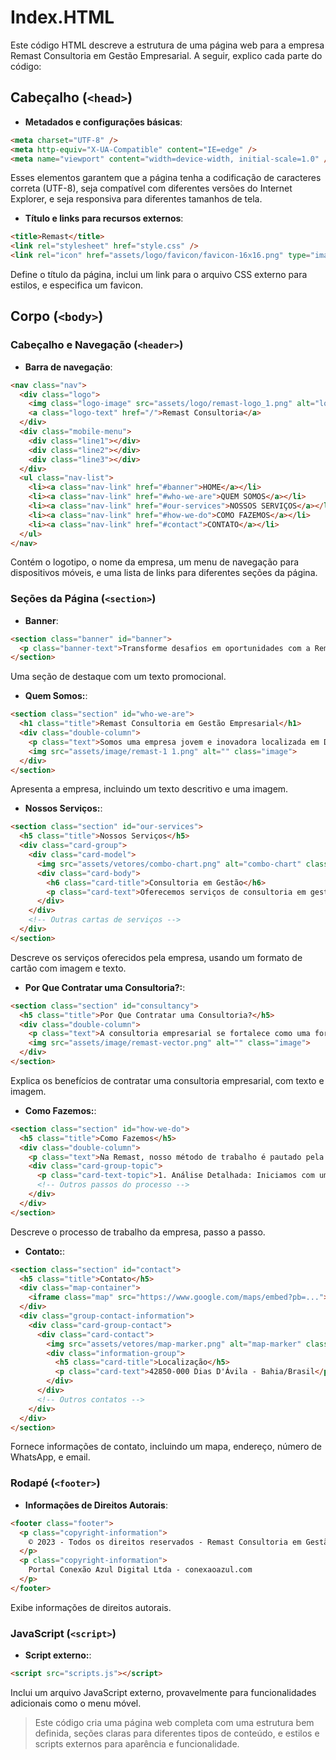 # Index.HTML

Este código HTML descreve a estrutura de uma página web para a empresa Remast Consultoria em Gestão Empresarial. A seguir, explico cada parte do código:

## Cabeçalho (`<head>`)

- **Metadados e configurações básicas**:

~~~html
<meta charset="UTF-8" />
<meta http-equiv="X-UA-Compatible" content="IE=edge" />
<meta name="viewport" content="width=device-width, initial-scale=1.0" />
~~~

Esses elementos garantem que a página tenha a codificação de caracteres correta (UTF-8), seja compatível com diferentes versões do Internet Explorer, e seja responsiva para diferentes tamanhos de tela.

- **Título e links para recursos externos**:

~~~html
<title>Remast</title>
<link rel="stylesheet" href="style.css" />
<link rel="icon" href="assets/logo/favicon/favicon-16x16.png" type="image/x-icon">
~~~

Define o título da página, inclui um link para o arquivo CSS externo para estilos, e especifica um favicon.

## Corpo (`<body>`)

### Cabeçalho e Navegação (`<header>`)

- **Barra de navegação**:

~~~html
<nav class="nav">
  <div class="logo">
    <img class="logo-image" src="assets/logo/remast-logo_1.png" alt="logo-image">
    <a class="logo-text" href="/">Remast Consultoria</a>
  </div>
  <div class="mobile-menu">
    <div class="line1"></div>
    <div class="line2"></div>
    <div class="line3"></div>
  </div>
  <ul class="nav-list">
    <li><a class="nav-link" href="#banner">HOME</a></li>
    <li><a class="nav-link" href="#who-we-are">QUEM SOMOS</a></li>
    <li><a class="nav-link" href="#our-services">NOSSOS SERVIÇOS</a></li>
    <li><a class="nav-link" href="#how-we-do">COMO FAZEMOS</a></li>
    <li><a class="nav-link" href="#contact">CONTATO</a></li>
  </ul>
</nav>
~~~

Contém o logotipo, o nome da empresa, um menu de navegação para dispositivos móveis, e uma lista de links para diferentes seções da página.

### Seções da Página (`<section>`)

- **Banner**:

~~~html
<section class="banner" id="banner">
  <p class="banner-text">Transforme desafios em oportunidades com a Remast Consultoria em Gestão Empresarial. Consulte-nos e impulsione seu negócio</p>
</section>
~~~

Uma seção de destaque com um texto promocional.

- **Quem Somos:**:

~~~html
<section class="section" id="who-we-are">
  <h1 class="title">Remast Consultoria em Gestão Empresarial</h1>
  <div class="double-column">
    <p class="text">Somos uma empresa jovem e inovadora localizada em Dias D'Ávila-BA, comprometida em oferecer soluções inteligentes e econômicas para gestão empresarial. Desde 2015, ajudamos nossos clientes a crescerem de forma consciente e integrada, promovendo mudanças positivas em seus negócios.</p>
    <img src="assets/image/remast-1 1.png" alt="" class="image">
  </div>
</section>
~~~

Apresenta a empresa, incluindo um texto descritivo e uma imagem.

- **Nossos Serviços:**:

~~~html
<section class="section" id="our-services">
  <h5 class="title">Nossos Serviços</h5>
  <div class="card-group">
    <div class="card-model">
      <img src="assets/vetores/combo-chart.png" alt="combo-chart" class="card-vector">
      <div class="card-body">
        <h6 class="card-title">Consultoria em Gestão</h6>
        <p class="card-text">Oferecemos serviços de consultoria em gestão empresarial, ajudando nossos clientes a alcançarem seus objetivos e superarem desafios.</p>
      </div>
    </div>
    <!-- Outras cartas de serviços -->
  </div>
</section>
~~~

Descreve os serviços oferecidos pela empresa, usando um formato de cartão com imagem e texto.

- **Por Que Contratar uma Consultoria?:**:

~~~html
<section class="section" id="consultancy">
  <h5 class="title">Por Que Contratar uma Consultoria?</h5>
  <div class="double-column">
    <p class="text">A consultoria empresarial se fortalece como uma forma de imprimir agilidade aos negócios e promover mudanças difíceis de serem executadas internamente. Contrate a Remast e garanta vantagem competitiva para sua empresa.</p>
    <img src="assets/image/remast-vector.png" alt="" class="image">
  </div>
</section>
~~~

Explica os benefícios de contratar uma consultoria empresarial, com texto e imagem.

- **Como Fazemos:**:

~~~html
<section class="section" id="how-we-do">
  <h5 class="title">Como Fazemos</h5>
  <div class="double-column">
    <p class="text">Na Remast, nosso método de trabalho é pautado pela excelência e eficiência. Seguimos um processo cuidadoso em cada etapa, garantindo resultados superiores e satisfação total de nossos clientes. Veja como trabalhamos:</p>
    <div class="card-group-topic">
      <p class="card-text-topic">1. Análise Detalhada: Iniciamos com uma análise minuciosa das necessidades e características específicas de cada cliente.</p>
      <!-- Outros passos do processo -->
    </div>
  </div>
</section>
~~~

Descreve o processo de trabalho da empresa, passo a passo.

- **Contato:**:

~~~html
<section class="section" id="contact">
  <h5 class="title">Contato</h5>
  <div class="map-container">
    <iframe class="map" src="https://www.google.com/maps/embed?pb=..."></iframe>
  </div>
  <div class="group-contact-information">
    <div class="card-group-contact">
      <div class="card-contact">
        <img src="assets/vetores/map-marker.png" alt="map-marker" class="card-vector">
        <div class="information-group">
          <h5 class="card-title">Localização</h5>
          <p class="card-text">42850-000 Dias D'Ávila - Bahia/Brasil</p>
        </div>
      </div>
      <!-- Outros contatos -->
    </div>
  </div>
</section>
~~~

Fornece informações de contato, incluindo um mapa, endereço, número de WhatsApp, e email.

### Rodapé (`<footer>`)

- **Informações de Direitos Autorais**:

~~~html
<footer class="footer">
  <p class="copyright-information">
    © 2023 - Todos os direitos reservados - Remast Consultoria em Gestão Empresarial
  </p>
  <p class="copyright-information">
    Portal Conexão Azul Digital Ltda - conexaoazul.com
  </p>
</footer>
~~~

Exibe informações de direitos autorais.

### JavaScript (`<script>`)

- **Script externo:**:

~~~html
<script src="scripts.js"></script>
~~~

Inclui um arquivo JavaScript externo, provavelmente para funcionalidades adicionais como o menu móvel.

>Este código cria uma página web completa com uma estrutura bem definida, seções claras para diferentes tipos de conteúdo, e estilos e scripts externos para aparência e funcionalidade.
